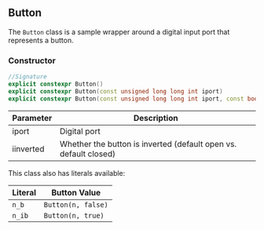 ## Button

The `Button` class is a sample wrapper around a digital input port that represents a button.

### Constructor

```c++
//Signature
explicit constexpr Button()
explicit constexpr Button(const unsigned long long int iport)
explicit constexpr Button(const unsigned long long int iport, const bool iinverted)
```

Parameter | Description
----------|------------
iport | Digital port
iinverted | Whether the button is inverted (default open vs. default closed)


This class also has literals available:

Literal | Button Value
--------|-------------
`n_b` | `Button(n, false)`
`n_ib` | `Button(n, true)`
